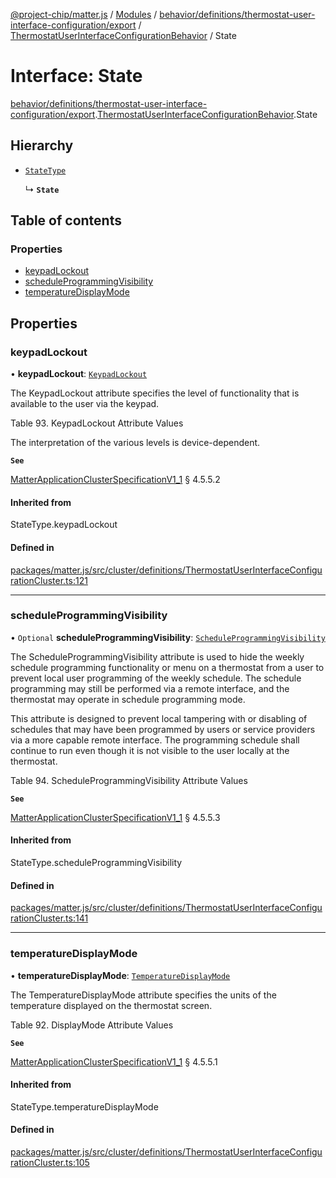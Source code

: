 [@project-chip/matter.js](../README.md) / [Modules](../modules.md) / [behavior/definitions/thermostat-user-interface-configuration/export](../modules/behavior_definitions_thermostat_user_interface_configuration_export.md) / [ThermostatUserInterfaceConfigurationBehavior](../modules/behavior_definitions_thermostat_user_interface_configuration_export.ThermostatUserInterfaceConfigurationBehavior.md) / State

# Interface: State

[behavior/definitions/thermostat-user-interface-configuration/export](../modules/behavior_definitions_thermostat_user_interface_configuration_export.md).[ThermostatUserInterfaceConfigurationBehavior](../modules/behavior_definitions_thermostat_user_interface_configuration_export.ThermostatUserInterfaceConfigurationBehavior.md).State

## Hierarchy

- [`StateType`](../modules/behavior_definitions_thermostat_user_interface_configuration_export._internal_.md#statetype)

  ↳ **`State`**

## Table of contents

### Properties

- [keypadLockout](behavior_definitions_thermostat_user_interface_configuration_export.ThermostatUserInterfaceConfigurationBehavior.State.md#keypadlockout)
- [scheduleProgrammingVisibility](behavior_definitions_thermostat_user_interface_configuration_export.ThermostatUserInterfaceConfigurationBehavior.State.md#scheduleprogrammingvisibility)
- [temperatureDisplayMode](behavior_definitions_thermostat_user_interface_configuration_export.ThermostatUserInterfaceConfigurationBehavior.State.md#temperaturedisplaymode)

## Properties

### keypadLockout

• **keypadLockout**: [`KeypadLockout`](../enums/cluster_export.ThermostatUserInterfaceConfiguration.KeypadLockout.md)

The KeypadLockout attribute specifies the level of functionality that is available to the user via the
keypad.

Table 93. KeypadLockout Attribute Values

The interpretation of the various levels is device-dependent.

**`See`**

[MatterApplicationClusterSpecificationV1_1](spec_export.MatterApplicationClusterSpecificationV1_1.md) § 4.5.5.2

#### Inherited from

StateType.keypadLockout

#### Defined in

[packages/matter.js/src/cluster/definitions/ThermostatUserInterfaceConfigurationCluster.ts:121](https://github.com/project-chip/matter.js/blob/3adaded6/packages/matter.js/src/cluster/definitions/ThermostatUserInterfaceConfigurationCluster.ts#L121)

___

### scheduleProgrammingVisibility

• `Optional` **scheduleProgrammingVisibility**: [`ScheduleProgrammingVisibility`](../enums/cluster_export.ThermostatUserInterfaceConfiguration.ScheduleProgrammingVisibility.md)

The ScheduleProgrammingVisibility attribute is used to hide the weekly schedule programming
functionality or menu on a thermostat from a user to prevent local user programming of the weekly
schedule. The schedule programming may still be performed via a remote interface, and the thermostat may
operate in schedule programming mode.

This attribute is designed to prevent local tampering with or disabling of schedules that may have been
programmed by users or service providers via a more capable remote interface. The programming schedule
shall continue to run even though it is not visible to the user locally at the thermostat.

Table 94. ScheduleProgrammingVisibility Attribute Values

**`See`**

[MatterApplicationClusterSpecificationV1_1](spec_export.MatterApplicationClusterSpecificationV1_1.md) § 4.5.5.3

#### Inherited from

StateType.scheduleProgrammingVisibility

#### Defined in

[packages/matter.js/src/cluster/definitions/ThermostatUserInterfaceConfigurationCluster.ts:141](https://github.com/project-chip/matter.js/blob/3adaded6/packages/matter.js/src/cluster/definitions/ThermostatUserInterfaceConfigurationCluster.ts#L141)

___

### temperatureDisplayMode

• **temperatureDisplayMode**: [`TemperatureDisplayMode`](../enums/cluster_export.ThermostatUserInterfaceConfiguration.TemperatureDisplayMode.md)

The TemperatureDisplayMode attribute specifies the units of the temperature displayed on the thermostat
screen.

Table 92. DisplayMode Attribute Values

**`See`**

[MatterApplicationClusterSpecificationV1_1](spec_export.MatterApplicationClusterSpecificationV1_1.md) § 4.5.5.1

#### Inherited from

StateType.temperatureDisplayMode

#### Defined in

[packages/matter.js/src/cluster/definitions/ThermostatUserInterfaceConfigurationCluster.ts:105](https://github.com/project-chip/matter.js/blob/3adaded6/packages/matter.js/src/cluster/definitions/ThermostatUserInterfaceConfigurationCluster.ts#L105)
